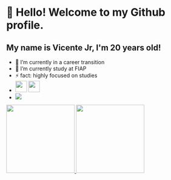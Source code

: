 # 👋 Hello! Welcome to my Github profile.
## My name is Vicente Jr, I'm 20 years old!

- 🔭 I’m currently in a career transition
- 📖 I’m currently study at FIAP
- ⚡ fact: highly focused on studies
- <img src="https://cdn.jsdelivr.net/gh/devicons/devicon@latest/icons/python/python-original.svg" width="30" height="30" />   <img src="https://cdn.jsdelivr.net/gh/devicons/devicon@latest/icons/javascript/javascript-original.svg" width="30" height="30" />
- <div>
  <a href="https://www.linkedin.com/in/vicentejrt" target="_blank"><img loading="lazy" src="https://img.shields.io/badge/-LinkedIn-%230077B5?style=for-the-badge&logo=linkedin&logoColor=white" target="_blank"></a>
  </div>
  


<div>
<a href="https://github.com/vicentejrprog">
<img loading="lazy" height="180em" src="https://github-readme-stats.vercel.app/api/top-langs/?username=vicentejrprog&layout=compact&langs_count=7&theme=dracula"/>
<img loading="lazy" height="180em" src="https://github-readme-stats.vercel.app/api?username=vicentejrprog&show_icons=true&theme=dracula&include_all_commits=true&count_private=true"/>
</div>
